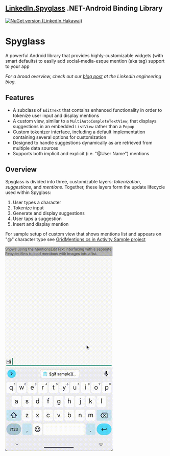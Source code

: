 ## [LinkedIn.Spyglass](https://github.com/linkedin/Spyglass) .NET-Android Binding Library 
[![NuGet version (LinkedIn.Hakawai)](https://img.shields.io/nuget/v/LinkedIn.Spyglass.svg?style=flat-square)](https://www.nuget.org/packages/LinkedIn.Spyglass/)
# Spyglass 

A powerful Android library that provides highly-customizable widgets (with smart defaults) to easily add social-media-esque mention (aka tag) support to your app

*For a broad overview, check out our [blog post](https://engineering.linkedin.com/android/open-sourcing-spyglass-flexible-library-implementing-mentions-android) at the LinkedIn engineering blog.*

## Features

- A subclass of `EditText` that contains enhanced functionality in order to tokenize user input and display mentions
- A custom view, similar to a `MultiAutoCompleteTextView`, that displays suggestions in an embedded `ListView` rather than a `Popup`
- Custom tokenizer interface, including a default implementation containing several options for customization
- Designed to handle suggestions dynamically as are retrieved from multiple data sources
- Supports both implicit and explicit (i.e. "@User Name") mentions


## Overview

Spyglass is divided into three, customizable layers: *tokenization*, *suggestions*, and *mentions*. Together, these layers form the update lifecycle used within Spyglass:

1. User types a character
2. Tokenize input
3. Generate and display suggestions
4. User taps a suggestion
5. Insert and display mention

For sample setup of custom view that shows mentions list and appears on "@" character type see [GridMentions.cs in Activity Sample project](https://github.com/artemvalieiev/LinkedIn.Spyglass.Net/blob/main/src/LinkedIn.Spyglass/LinkedIn.Spyglass.Sample/GridMentions.cs)

![gif sample](sample.gif)